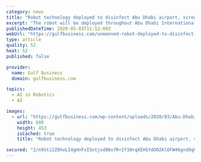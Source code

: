 ```yaml
---
category: news
title: "Robot technology deployed to disinfect Abu Dhabi airport, screen passengers"
excerpt: "The robot will be deployed throughout Abu Dhabi International Airport including staff areas and cargo facilities as well as cabins on passenger aircraft"
publishedDateTime: 2020-05-03T11:12:00Z
webUrl: "https://gulfbusiness.com/unmanned-robot-deployed-to-disinfect-abu-dhabi-airport-screen-passengers/"
type: article
quality: 52
heat: 52
published: false

provider:
  name: Gulf Business
  domain: gulfbusiness.com

topics:
  - AI in Robotics
  - AI

images:
  - url: "https://gulfbusiness.com/wp-content/uploads/2020/03/Abu-Dhabi-International-Airport.jpeg"
    width: 680
    height: 453
    isCached: true
    title: "Robot technology deployed to disinfect Abu Dhabi airport, screen passengers"

secured: "2/n9Sti2Z8hoLI4gHnFxISntjvd00x7R+2f1N+qXEHSYdOO2KlOFW46gnd9gUDSO+DKaj7o6YU7nJRqHPXKGBygbXbadWlnIWlQ1j3onDuYBOrK0jpZuVTDp6qCQl9397VFS4hvY3v6Pr8ikgqgmv66lJDDIfCpGasbth/NWVuptScbXjdhu5Uj7UNIjO8WCVVfAGk7KstIqms73AFFLN4X9s3O1chpUemQgxEH6mzR1Sy+FUqtUBbaIu5Eblq5dISzyuoiUkCRL4Phs9quqm6tPNDvHt1wApJMX6vGU18wIZgf+catVye7pJLVTtBvf;r3+bJx1Ol7dqKgueREmjXg=="
---
```


